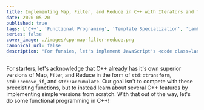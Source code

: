 ```yaml
---
title: Implementing Map, Filter, and Reduce in C++ with Iterators and Template Specialization
date: 2020-05-20
published: true
tags: ['C++', 'Functional Programing', 'Template Specialization', 'Lambda Expressions']
series: false
cover_image: ./images/cpp-map-filter-reduce.png
canonical_url: false
description: "For funsies, let's implement JavaScript's <code class=language-text>Map()</code>, <code class=language-text>Filter()</code>, and <code class=language-text>Reduce()</code> in C++."
---
```


For starters, let's acknowledge that C++ already has it's own superior versions of Map, Filter, and Reduce in the form of `std::transform`, `std::remove_if`, and `std::accumulate`.  Our goal isn't to compete with these preexisting functions, but to instead learn about several C++ features by implementing simple versions from scratch.  With that out of the way, let's do some functional programming in C++!